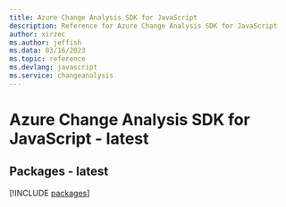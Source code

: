 ```yaml
---
title: Azure Change Analysis SDK for JavaScript
description: Reference for Azure Change Analysis SDK for JavaScript
author: xirzec
ms.author: jeffish
ms.data: 03/16/2023
ms.topic: reference
ms.devlang: javascript
ms.service: changeanalysis
---
```

# Azure Change Analysis SDK for JavaScript - latest
## Packages - latest
[!INCLUDE [packages](change-analysis-index.md)]